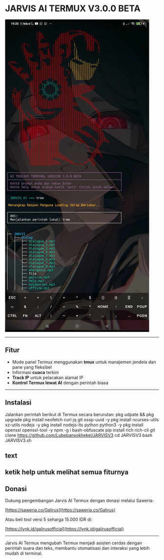 # JARVIS AI TERMUX V3.0.0 BETA

![Screenshot](Screenshot_2025-05-10-19-20-29-440_com.termux.jpg)

---

## Fitur

- Mode panel Termux menggunakan **tmux** untuk manajemen jendela dan pane yang fleksibel  
- Informasi **cuaca** terkini  
- **Track IP** untuk pelacakan alamat IP  
- **Kontrol Termux lewat AI** dengan perintah biasa

---

## Instalasi

Jalankan perintah berikut di Termux secara berurutan:
pkg udpate && pkg upgrade
pkg install neofetch curl jq git ossp-uuid -y
pkg install ncurses-utils xz-utils nodejs -y
pkg install nodejs-lts python python3 -y
pkg install openssl openssl-tool -y
npm -g i bash-obfuscate
pip install rich rich-cli
git clone https://github.com/Lubebansokhekel/JARVISV3
cd JARVISV3
bash JARVISV3.sh

text
---
ketik help untuk melihat semua fiturnya
---

## Donasi

Dukung pengembangan Jarvis AI Termux dengan donasi melalui Saweria:

[https://saweria.co/Galirus](https://saweria.co/Galirus)

Atau beli tool versi 5 seharga 15.000 IDR di:

[https://lynk.id/galirusofficial](https://lynk.id/galirusofficial)

---

Jarvis AI Termux mengubah Termux menjadi asisten cerdas dengan perintah suara dan teks, membantu otomatisasi dan interaksi yang lebih mudah di terminal.
